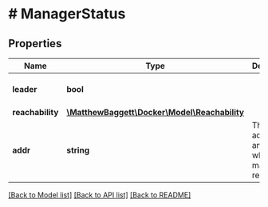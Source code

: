 # # ManagerStatus

## Properties

Name | Type | Description | Notes
------------ | ------------- | ------------- | -------------
**leader** | **bool** |  | [optional] [default to false]
**reachability** | [**\MatthewBaggett\Docker\Model\Reachability**](Reachability.md) |  | [optional]
**addr** | **string** | The IP address and port at which the manager is reachable. | [optional]

[[Back to Model list]](../../README.md#models) [[Back to API list]](../../README.md#endpoints) [[Back to README]](../../README.md)
